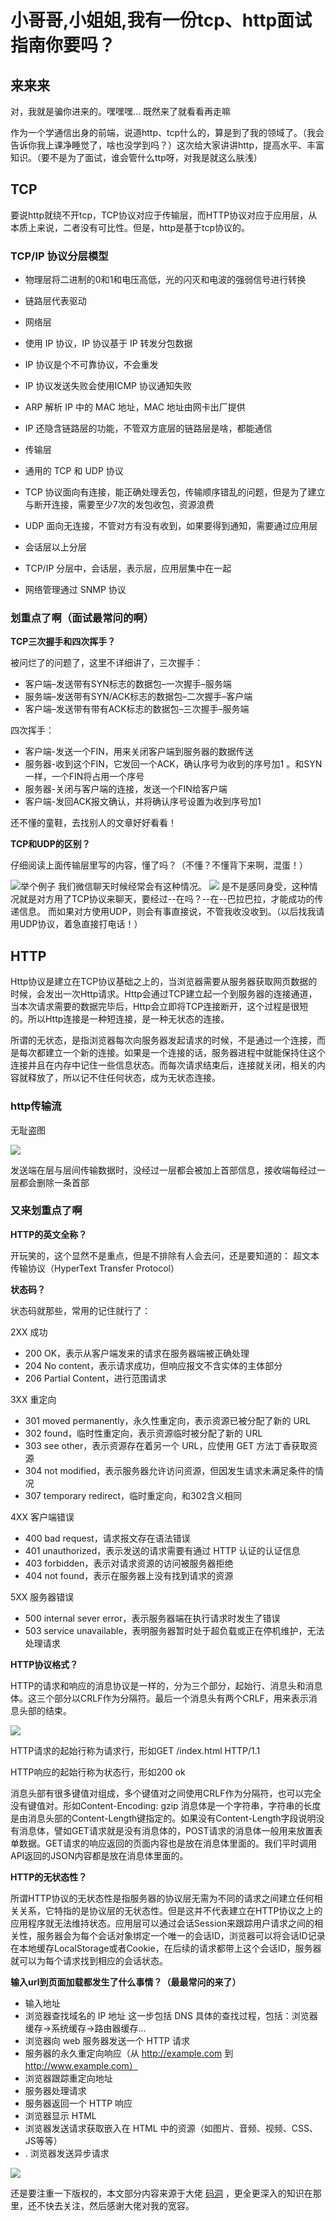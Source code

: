 # 小哥哥,小姐姐,我有一份tcp、http面试指南你要吗？ #

## 来来来 ##

对，我就是骗你进来的。嘿嘿嘿... 既然来了就看看再走嘛

作为一个学通信出身的前端，说道http、tcp什么的，算是到了我的领域了。（我会告诉你我上课净睡觉了，啥也没学到吗？）这次给大家讲讲http，提高水平、丰富知识。（要不是为了面试，谁会管什么ttp呀，对我是就这么肤浅）

## TCP ##

要说http就绕不开tcp，TCP协议对应于传输层，而HTTP协议对应于应用层，从本质上来说，二者没有可比性。但是，http是基于tcp协议的。

### TCP/IP 协议分层模型 ###

* 物理层将二进制的0和1和电压高低，光的闪灭和电波的强弱信号进行转换
* 链路层代表驱动
* 网络层

* 使用 IP 协议，IP 协议基于 IP 转发分包数据
* IP 协议是个不可靠协议，不会重发
* IP 协议发送失败会使用ICMP 协议通知失败
* ARP 解析 IP 中的 MAC 地址，MAC 地址由网卡出厂提供
* IP 还隐含链路层的功能，不管双方底层的链路层是啥，都能通信

* 传输层

* 通用的 TCP 和 UDP 协议

* TCP 协议面向有连接，能正确处理丢包，传输顺序错乱的问题，但是为了建立与断开连接，需要至少7次的发包收包，资源浪费
* UDP 面向无连接，不管对方有没有收到，如果要得到通知，需要通过应用层

* 会话层以上分层

* TCP/IP 分层中，会话层，表示层，应用层集中在一起
* 网络管理通过 SNMP 协议

### 划重点了啊（面试最常问的啊） ###

**TCP三次握手和四次挥手？**

被问烂了的问题了，这里不详细讲了，三次握手：

* 客户端–发送带有SYN标志的数据包–一次握手–服务端
* 服务端–发送带有SYN/ACK标志的数据包–二次握手–客户端
* 客户端–发送带有带有ACK标志的数据包–三次握手–服务端

四次挥手：

* 客户端-发送一个FIN，用来关闭客户端到服务器的数据传送
* 服务器-收到这个FIN，它发回一个ACK，确认序号为收到的序号加1 。和SYN一样，一个FIN将占用一个序号
* 服务器-关闭与客户端的连接，发送一个FIN给客户端
* 客户端-发回ACK报文确认，并将确认序号设置为收到序号加1

还不懂的童鞋，去找别人的文章好好看看！

**TCP和UDP的区别？**

仔细阅读上面传输层里写的内容，懂了吗？（不懂？不懂背下来啊，混蛋！）

![举个例子](https://user-gold-cdn.xitu.io/2018/4/17/162d17f004c37f42?imageView2/0/w/1280/h/960/ignore-error/1) 我们微信聊天时候经常会有这种情况。 ![](https://user-gold-cdn.xitu.io/2018/4/17/162d18284af91cd0?imageView2/0/w/1280/h/960/ignore-error/1) 是不是感同身受，这种情况就是对方用了TCP协议来聊天，要经过--在吗？--在--巴拉巴拉，才能成功的传递信息。 而如果对方使用UDP，则会有事直接说，不管我收没收到。（以后找我请用UDP协议，着急直接打电话！）

## HTTP ##

Http协议是建立在TCP协议基础之上的，当浏览器需要从服务器获取网页数据的时候，会发出一次Http请求。Http会通过TCP建立起一个到服务器的连接通道，当本次请求需要的数据完毕后，Http会立即将TCP连接断开，这个过程是很短的。所以Http连接是一种短连接，是一种无状态的连接。

所谓的无状态，是指浏览器每次向服务器发起请求的时候，不是通过一个连接，而是每次都建立一个新的连接。如果是一个连接的话，服务器进程中就能保持住这个连接并且在内存中记住一些信息状态。而每次请求结束后，连接就关闭，相关的内容就释放了，所以记不住任何状态，成为无状态连接。

### http传输流 ###

无耻盗图

![](https://user-gold-cdn.xitu.io/2018/4/17/162d19df66466f6b?imageView2/0/w/1280/h/960/format/png/ignore-error/1)

发送端在层与层间传输数据时，没经过一层都会被加上首部信息，接收端每经过一层都会删除一条首部

### 又来划重点了啊 ###

**HTTP的英文全称？**

开玩笑的，这个显然不是重点，但是不排除有人会去问，还是要知道的： 超文本传输协议（HyperText Transfer Protocol）

**状态码？**

状态码就那些，常用的记住就行了：

2XX 成功

* 200 OK，表示从客户端发来的请求在服务器端被正确处理
* 204 No content，表示请求成功，但响应报文不含实体的主体部分
* 206 Partial Content，进行范围请求

3XX 重定向

* 301 moved permanently，永久性重定向，表示资源已被分配了新的 URL
* 302 found，临时性重定向，表示资源临时被分配了新的 URL
* 303 see other，表示资源存在着另一个 URL，应使用 GET 方法丁香获取资源
* 304 not modified，表示服务器允许访问资源，但因发生请求未满足条件的情况
* 307 temporary redirect，临时重定向，和302含义相同

4XX 客户端错误

* 400 bad request，请求报文存在语法错误
* 401 unauthorized，表示发送的请求需要有通过 HTTP 认证的认证信息
* 403 forbidden，表示对请求资源的访问被服务器拒绝
* 404 not found，表示在服务器上没有找到请求的资源

5XX 服务器错误

* 500 internal sever error，表示服务器端在执行请求时发生了错误
* 503 service unavailable，表明服务器暂时处于超负载或正在停机维护，无法处理请求

**HTTP协议格式？**

HTTP的请求和响应的消息协议是一样的，分为三个部分，起始行、消息头和消息体。这三个部分以CRLF作为分隔符。最后一个消息头有两个CRLF，用来表示消息头部的结束。

![](https://user-gold-cdn.xitu.io/2018/4/17/162d1a89a0707473?imageView2/0/w/1280/h/960/format/png/ignore-error/1)

HTTP请求的起始行称为请求行，形如GET /index.html HTTP/1.1

HTTP响应的起始行称为状态行，形如200 ok

消息头部有很多键值对组成，多个键值对之间使用CRLF作为分隔符，也可以完全没有键值对。形如Content-Encoding: gzip 消息体是一个字符串，字符串的长度是由消息头部的Content-Length键指定的。如果没有Content-Length字段说明没有消息体，譬如GET请求就是没有消息体的，POST请求的消息体一般用来放置表单数据。GET请求的响应返回的页面内容也是放在消息体里面的。我们平时调用API返回的JSON内容都是放在消息体里面的。

**HTTP的无状态性？**

所谓HTTP协议的无状态性是指服务器的协议层无需为不同的请求之间建立任何相关关系，它特指的是协议层的无状态性。但是这并不代表建立在HTTP协议之上的应用程序就无法维持状态。应用层可以通过会话Session来跟踪用户请求之间的相关性，服务器会为每个会话对象绑定一个唯一的会话ID，浏览器可以将会话ID记录在本地缓存LocalStorage或者Cookie，在后续的请求都带上这个会话ID，服务器就可以为每个请求找到相应的会话状态。

**输入url到页面加载都发生了什么事情？（最最常问的来了）**

* 输入地址
* 浏览器查找域名的 IP 地址 这一步包括 DNS 具体的查找过程，包括：浏览器缓存->系统缓存->路由器缓存...
* 浏览器向 web 服务器发送一个 HTTP 请求
* 服务器的永久重定向响应（从 http://example.com 到 http://www.example.com）
* 浏览器跟踪重定向地址
* 服务器处理请求
* 服务器返回一个 HTTP 响应
* 浏览器显示 HTML
* 浏览器发送请求获取嵌入在 HTML 中的资源（如图片、音频、视频、CSS、JS等等）
* . 浏览器发送异步请求

![](https://user-gold-cdn.xitu.io/2018/4/17/162d1b20e99b10a1?imageView2/0/w/1280/h/960/ignore-error/1)

还是要注重一下版权的，本文部分内容来源于大佬 [码洞]( https://juejin.im/user/5a9c4a13f265da23826d733a/posts ) ，更全更深入的知识在那里，还不快去关注，然后感谢大佬对我的宽容。